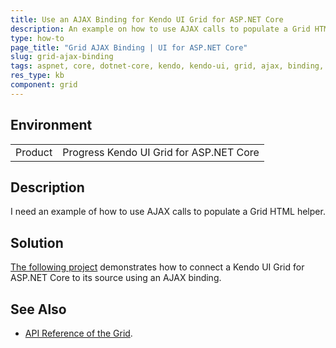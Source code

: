 ```yaml
---
title: Use an AJAX Binding for Kendo UI Grid for ASP.NET Core
description: An example on how to use AJAX calls to populate a Grid HTML helper.
type: how-to
page_title: "Grid AJAX Binding | UI for ASP.NET Core"
slug: grid-ajax-binding
tags: aspnet, core, dotnet-core, kendo, kendo-ui, grid, ajax, binding, ajax-binding
res_type: kb
component: grid
---
```


## Environment

<table>
 <tr>
  <td>Product</td>
  <td>Progress Kendo UI Grid for ASP.NET Core</td>
 </tr>
</table>


## Description

I need an example of how to use AJAX calls to populate a Grid HTML helper.

## Solution

[The following project](https://github.com/telerik/aspnet-core-examples/tree/master/grid/ajax-binding) demonstrates how to connect a Kendo UI Grid for ASP.NET Core to its source using an AJAX binding.

## See Also

* [API Reference of the Grid](https://docs.telerik.com/kendo-ui/api/javascript/ui/grid).
